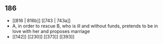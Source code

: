 ## 186
- [[816 | 816b]] [[743 | 743a]] 
- A, in order to rescue B, who is ill and without funds, pretends to be in love with her and proposes marriage
- [[142]] [[230]] [[373]] [[393]] 

